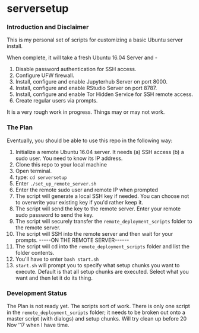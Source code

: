 # serversetup

### Introduction and Disclaimer
This is my personal set of scripts for customizing a basic Ubuntu server install. 

When complete, it will take a fresh Ubuntu 16.04 Server and -

1) Disable password authentication for SSH access.
2) Configure UFW firewall.
3) Install, configure and enable Jupyterhub Server on port 8000.
4) Install, configure and enable RStudio Server on port 8787.
5) Install, configure and enable Tor Hidden Service for SSH remote access.
6) Create regular users via prompts.

It is a very rough work in progress. Things may or may not work.

### The Plan
Eventually, you should be able to use this repo in the following way:

1) Initialize a remote Ubuntu 16.04 server. It needs (a) SSH access (b) a sudo user. You need to know its IP address.
2) Clone this repo to your local machine
3) Open terminal.
4) type: `cd serversetup`
5) Enter `./set_up_remote_server.sh`
4) Enter the remote sudo user and remote IP when prompted
5) The script will generate a local SSH key if needed. You can choose not to overwrite your existing key if you'd rather keep it.
6) The script will send the key to the remote server. Enter your remote sudo password to send the key.
7) The script will securely transfer the `remote_deployment_scripts` folder to the remote server.
8) The script will SSH into the remote server and then wait for your prompts.
-----ON THE REMOTE SERVER------
9) The script will cd into the `remote_deployment_scripts` folder and list the folder contents.
10) You'll have to enter `bash start.sh`
10) `start.sh` will prompt you to specify what setup chunks you want to execute. Default is that all setup chunks are executed. Select what you want and then let it do its thing.

### Development Status
The Plan is not ready yet. The scripts sort of work. There is only one script in the `remote_deployment_scripts` folder; it needs to be broken out onto a master script (with dialogs) and setup chunks. Will try clean up before 20 Nov '17 when I have time.

